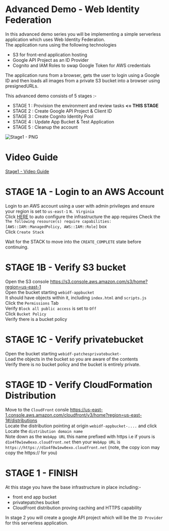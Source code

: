 # Advanced Demo - Web Identity Federation

In this advanced demo series you will be implementing a simple serverless application which uses Web Identity Federation.  
The application runs using the following technologies

- S3 for front-end application hosting
- Google API Project as an ID Provider
- Cognito and IAM Roles to swap Google Token for AWS credentials

The application runs from a browser, gets the user to login using a Google ID and then loads all images from a private S3 bucket into a browser using presignedURLs.  

This advanced demo consists of 5 stages :-  

- STAGE 1 : Provision the environment and review tasks **<= THIS STAGE**   
- STAGE 2 : Create Google API Project & Client ID  
- STAGE 3 : Create Cognito Identity Pool  
- STAGE 4 : Update App Bucket & Test Application  
- STAGE 5 : Cleanup the account  

![Stage1 - PNG](https://github.com/acantril/learn-cantrill-io-labs/blob/master/aws-cognito-web-identity-federation/02_LABINSTRUCTIONS/ARCHITECTURE-STAGE1.png)  

# Video Guide
[Stage1 - Video Guide](https://youtu.be/DyiJZz07g_E)


# STAGE 1A - Login to an AWS Account    

Login to an AWS account using a user with admin privileges and ensure your region is set to `us-east-1` `N. Virginia`  
Click [HERE](https://console.aws.amazon.com/cloudformation/home?region=us-east-1#/stacks/quickcreate?templateURL=https://learn-cantrill-labs.s3.amazonaws.com/aws-cognito-web-identity-federation/WEBIDF.yaml&stackName=WEBIDF) to auto configure the infrastructure the app requires 
Check the  `The following resource(s) require capabilities: [AWS::IAM::ManagedPolicy, AWS::IAM::Role]` box  
Click `Create Stack`  

Wait for the STACK to move into the `CREATE_COMPLETE` state before continuing.  

# STAGE 1B - Verify S3 bucket  

Open the S3 console https://s3.console.aws.amazon.com/s3/home?region=us-east-1    
Open the bucket starting `webidf-appbucket`   
It should have objects within it, including `index.html` and `scripts.js`  
Click the `Permissions` Tab  
Verify `Block all public access` is set to `Off`  
Click `Bucket Policy`  
Verify there is a bucket policy  

# STAGE 1C - Verify privatebucket
Open the bucket starting `webidf-patchesprivatebucket-`  
Load the objects in the bucket so you are aware of the contents  
Verify there is no bucket policy and the bucket is entirely private.  

# STAGE 1D - Verify CloudFormation Distribution  

Move to the `CloudFront` consle https://us-east-1.console.aws.amazon.com/cloudfront/v3/home?region=us-east-1#/distributions  
Locate the distribution pointing at origin `webidf-appbucket-....`  and click  
Locate the `distribution domain name`  
Note down as the `WebApp URL` this name prefixed with https i.e if yours is `d1o4f0w1ew0exo.cloudfront.net` then your `WebApp URL` is `https://https://d1o4f0w1ew0exo.cloudfront.net` (note, the copy icon may copy the https:// for you)  

# STAGE 1 - FINISH  
At this stage you have the base infrastructure in place including:-

- front end app bucket
- privatepatches bucket  
- CloudFront distribution proving caching and HTTPS capability

In stage 2 you will create a google API project which will be the `ID Provider` for this serverless application.  





